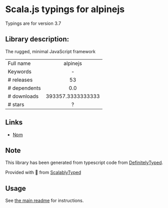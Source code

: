 
# Scala.js typings for alpinejs

Typings are for version 3.7

## Library description:
The rugged, minimal JavaScript framework

|                    |                 |
| ------------------ | :-------------: |
| Full name          | alpinejs |
| Keywords           | - |
| # releases         | 53 |
| # dependents       | 0.0 |
| # downloads        | 393357.3333333333 |
| # stars            | ? |

## Links
- [Npm](https://www.npmjs.com/package/alpinejs)
    


## Note
This library has been generated from typescript code from [DefinitelyTyped](https://definitelytyped.org).

Provided with :purple_heart: from [ScalablyTyped](https://github.com/oyvindberg/ScalablyTyped)

## Usage
See [the main readme](../../readme.md) for instructions.


